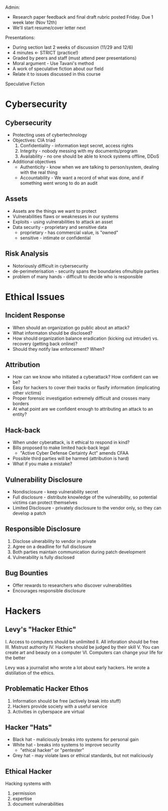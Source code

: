 Admin:
- Research paper feedback and final draft rubric posted Friday. Due 1 week later (Nov 12th)
- We'll start resume/cover letter next

Presentations:
- During section last 2 weeks of discussion (11/29 and 12/6)
- 4 minutes <- STRICT (practice!)
- Graded by peers and staff (must attend peer presentations)
- Moral argument - Use Tavani's method
- A work of speculative fiction about our field
- Relate it to issues discussed in this course

Speculative Fiction

# Cybersecurity
## Cybersecurity
- Protecting uses of cybertechnology
- Objectives: CIA triad
  1. Confidentiality - information kept secret, access rights
  2. Integrity - nobody messing with my documents/program
  3. Availability - no one should be able to knock systems offline, DDoS
- Additional objectives
	- Authenticity - know when we are talking to person/system, dealing with the real thing
	- Accountability - We want a record of what was done, and if something went wrong to do an audit

## Assets
- Assets are the things we want to protect
- Vulnerabilities flaws or weaknesses in our systems
- Exploits - using vulnerabilities to attack an asset
- Data security - proprietary and sensitive data
	- proprietary - has commercial value, is "owned"
	- sensitive - intimate or confidential

## Risk Analysis
- Notoriously difficult in cybersecurity
- de-perimeterisation - security spans the boundaries ofmultiple parties
- problem of many hands - difficult to decide who is responsible

# Ethical Issues
## Incident Response
- When should an organization go public about an attack?
- What informaton should be disclosed?
- How should organization balance eradication (kicking out intruder) vs. recovery (getting back online)?
- Should they notify law enforcement? When?

## Attribution
- How can we know who initiated a cyberattack? How confident can we be?
- Easy for hackers to cover their tracks or flasify information (implicating other victims)
- Proper forensic investigation extremely difficult and crosses many borders
- At what point are we confident enough to attributing an attack to an entity?

## Hack-back
- When under cyberattack, is it ethical to respond in kind?
- Bills proposed to make limited hack-back legal
	- "Active Cyber Defense Certainty Act" amends CFAA
- Possible third parties will be harmed (attribution is hard)
- What if you make a mistake?

## Vulnerability Disclosure
- Nondisclosure - keep vulnerability secret
- Full disclosure - distribute knowledge of the vulnerability, so potential victims can protect themselves
- Limited Disclosure - privately disclosure to the vendor only, so they can develop a patch

## Responsible Disclosure
1. Disclose ulnerability to vendor in private
2. Agree on a deadline for full disclosure
3. Both parties maintain communication during patch development
4. Vulnerability is fully disclosed

## Bug Bounties
- Offer rewards to researchers who discover vulnerabilities
- Encourages responsible disclosure

# Hackers
## Levy's "Hacker Ethic"
I. Access to computers should be unlimited
II. All inforation should be free
III. Mistrust authority
IV. Hackers should be judged by their skill
V. You can create art and beauty on a computer
VI. Computers can change your life for the better

Levy was a journalist who wrote a lot about early hackers. He wrote a distillation of the ethics.

## Problematic Hacker Ethos
1. Information should be free (actively break into stuff)
2. Hackers provide society with a useful service
3. Activities in cyberspace are virtual

## Hacker "Hats"
- Black hat - maliciously breaks into systems for personal gain
- White hat - breaks into systems to improve security
	- "ethical hacker" or "pentester"
- Grey hat - may violate laws or ethical standards, but not maliciously

## Ethical Hacker
Hacking systems with
1. permission
2. expertise
3. document vulnerabilities